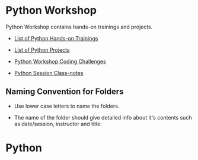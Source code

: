 # Python Workshop

Python Workshop contains hands-on trainings and projects.

- [List of Python Hands-on Trainings](./hands-on/README.md)

- [List of Python Projects](./projects/README.md)

- [Python Workshop Coding Challenges](./coding-challenges/README.md)

- [Python Session Class-notes](./class-notes/README.md)



## Naming Convention for Folders 

- Use lower case letters to name the folders.

- The name of the folder should give detailed info about it's contents such as date/session, instructor and title:

# Python
